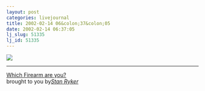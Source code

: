 ```yaml
---
layout: post
categories: livejournal
title: 2002-02-14 06&colon;37&colon;05
date: 2002-02-14 06:37:05
lj_slug: 51335
lj_id: 51335
---
```

[![](http://members.shaw.ca/stanryker/test01/test01g11.jpg)](http://selectsmart.com/FREE/select.php?client=test01)  



---  



[Which Firearm are you?](http://selectsmart.com/FREE/select.php?client=test01)  
brought to you by[_Stan Ryker_](http://www.livejournal.com/users/stanryker/)
